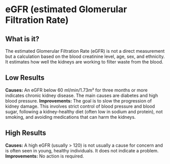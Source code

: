 # eGFR (estimated Glomerular Filtration Rate)

## What is it?
The estimated Glomerular Filtration Rate (eGFR) is not a direct measurement but a calculation based on the blood creatinine level, age, sex, and ethnicity. It estimates how well the kidneys are working to filter waste from the blood.

## Low Results
**Causes:** An eGFR below 60 ml/min/1.73m² for three months or more indicates chronic kidney disease. The main causes are diabetes and high blood pressure.
**Improvements:** The goal is to slow the progression of kidney damage. This involves strict control of blood pressure and blood sugar, following a kidney-healthy diet (often low in sodium and protein), not smoking, and avoiding medications that can harm the kidneys.

## High Results
**Causes:** A high eGFR (usually > 120) is not usually a cause for concern and is often seen in young, healthy individuals. It does not indicate a problem.
**Improvements:** No action is required.
